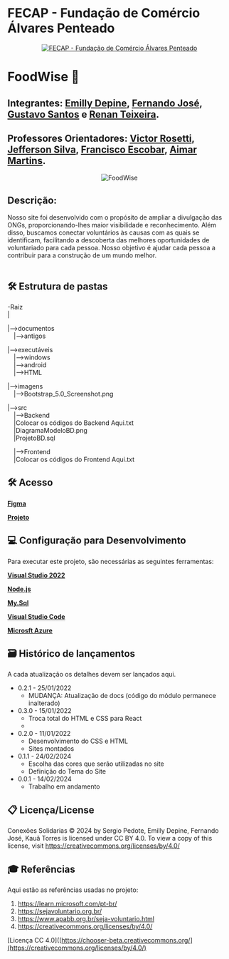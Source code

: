 # FECAP - Fundação de Comércio Álvares Penteado

<p align="center">
<a href= "https://www.fecap.br/"><img src="https://encrypted-tbn0.gstatic.com/images?q=tbn:ANd9GcRhZPrRa89Kma0ZZogxm0pi-tCn_TLKeHGVxywp-LXAFGR3B1DPouAJYHgKZGV0XTEf4AE&usqp=CAU" alt="FECAP - Fundação de Comércio Álvares Penteado" border="0"></a>
</p>

# FoodWise 🥗

## Integrantes: <a href="https://www.linkedin.com/in/emillydepine/">Emilly Depine</a>, <a href="https://www.linkedin.com/in/fernando-jos%C3%A9-dos-santos-a7a449135/">Fernando José</a>, <a href="https://www.linkedin.com/in/gustavo-santos-543853246/">Gustavo Santos</a> e <a href="https://www.linkedin.com/in/renan-teixeira-pinheiro-62b550238/">Renan Teixeira</a>.

## Professores Orientadores: <a href="https://www.linkedin.com/in/victorbarq/">Victor Rosetti</a>, <a href="https://www.linkedin.com/in/jefferson-o-silva/">Jefferson Silva</a>, <a href="https://www.linkedin.com/in/francisco-escobar/">Francisco Escobar</a>, <a href="https://www.linkedin.com/in/aimarlopes/">Aimar Martins</a>.



<p align="center">
<img src="C:\Users\I584966\Downloads\Colorful Illustration Healthy Food Planner Presentation.png" alt="FoodWise" border="0">

## Descrição:

Nosso site foi desenvolvido com o propósito de ampliar a divulgação das ONGs, proporcionando-lhes maior visibilidade e reconhecimento. Além disso, buscamos conectar voluntários às causas com as quais se identificam, facilitando a descoberta das melhores oportunidades de voluntariado para cada pessoa. Nosso objetivo é ajudar cada pessoa a contribuir para a construção de um mundo melhor.
<br><br>

## 🛠 Estrutura de pastas

-Raiz<br>
|<br>

|-->documentos<br>
  &emsp;|-->antigos<br>
  
|-->executáveis<br>
  &emsp;|-->windows<br>
  &emsp;|-->android<br>
  &emsp;|-->HTML<br>
  
|-->imagens<br>
  &emsp;|-->Bootstrap_5.0_Screenshot.png<br>

|-->src<br>
  &emsp;|-->Backend<br>
  &emsp;|Colocar os códigos do Backend Aqui.txt<br>
  &emsp;|DiagramaModeloBD.png<br>
  &emsp;|ProjetoBD.sql<br>
  
  &emsp;|-->Frontend<br>
  &emsp;|Colocar os códigos do Frontend Aqui.txt<br>

## 🛠 Acesso

<b><a href="https://www.figma.com/design/tjqtLThx4aJjNfmZOYDbXo/Untitled?node-id=0-1&t=QHKqCsIj649KF0ts-1">Figma</a></b>

<b><a href="https://conexoessolidariasads.netlify.app/"> Projeto</a></b>

## 💻 Configuração para Desenvolvimento
Para executar este projeto, são necessárias as seguintes ferramentas:

<b><a href="https://visualstudio.microsoft.com/pt-br/vs/">Visual Studio 2022</a></b>

<b><a href="https://nodejs.org/en">Node.js</a></b>

<b><a href="https://dev.mysql.com/downloads/workbench/">My.Sql</a></b>

<b><a href="https://code.visualstudio.com/download">Visual Studio Code</a></b>

<b><a href="https://azure.microsoft.com/pt-br/free/cosmos-db/search/?ef_id=_k_CjwKCAjw9cCyBhBzEiwAJTUWNbnfUlZ0-ruug-ACbEDOggFhrFQr9wgYXMUZZdl1jlIVN30m6NKgSxoCBm0QAvD_BwE_k_&OCID=AIDcmmzmnb0182_SEM__k_CjwKCAjw9cCyBhBzEiwAJTUWNbnfUlZ0-ruug-ACbEDOggFhrFQr9wgYXMUZZdl1jlIVN30m6NKgSxoCBm0QAvD_BwE_k_&gad_source=1&gclid=CjwKCAjw9cCyBhBzEiwAJTUWNbnfUlZ0-ruug-ACbEDOggFhrFQr9wgYXMUZZdl1jlIVN30m6NKgSxoCBm0QAvD_BwE">Microsft Azure</a></b>


## 🗃 Histórico de lançamentos

A cada atualização os detalhes devem ser lançados aqui.

* 0.2.1 - 25/01/2022
    * MUDANÇA: Atualização de docs (código do módulo permanece inalterado)
* 0.3.0 - 15/01/2022
    * Troca total do HTML e CSS para React
    * 
* 0.2.0 - 11/01/2022
    * Desenvolvimento do CSS e HTML
    * Sites montados
* 0.1.1 - 24/02/2024
    * Escolha das cores que serão utilizadas no site
    * Definição do Tema do Site
* 0.0.1 - 14/02/2024
    * Trabalho em andamento

## 📋 Licença/License

Conexões Solidarias © 2024 by Sergio Pedote, Emilly Depine, Fernando José, Kauã Torres is licensed under CC BY 4.0. To view a copy of this license, visit https://creativecommons.org/licenses/by/4.0/
## 🎓 Referências

Aqui estão as referências usadas no projeto:

1. https://learn.microsoft.com/pt-br/
2. https://sejavoluntario.org.br/
3. https://www.apabb.org.br/seja-voluntario.html
4. https://creativecommons.org/licenses/by/4.0/

[Licença CC 4.0]([https://chooser-beta.creativecommons.org/](https://creativecommons.org/licenses/by/4.0/)
